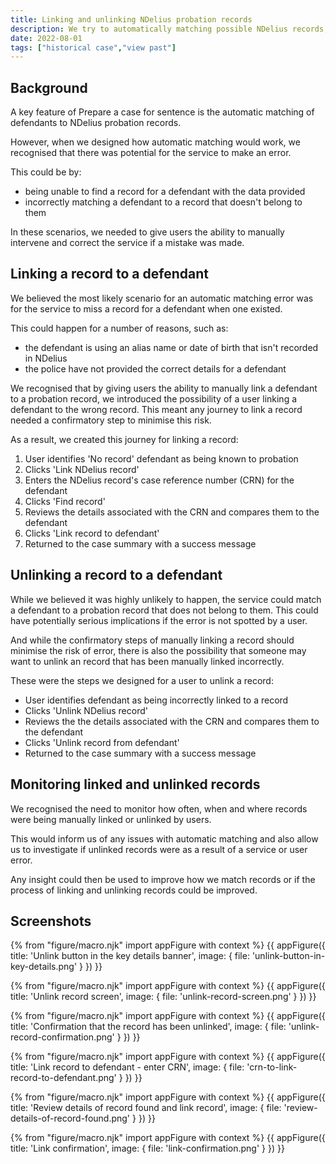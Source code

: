 ```yaml
---
title: Linking and unlinking NDelius probation records
description: We try to automatically matching possible NDelius records, but this is not always possible. We gave users the abilitty to manually intervene and  link or unlink NDelius records.
date: 2022-08-01
tags: ["historical case","view past"]
---
```


## Background

A key feature of Prepare a case for sentence is the automatic matching of defendants to NDelius probation records.

However, when we designed how automatic matching would work, we recognised that there was potential for the service to make an error.

This could be by:
- being unable to find a record for a defendant with the data provided
- incorrectly matching a defendant to a record that doesn't belong to them

In these scenarios, we needed to give users the ability to manually intervene and correct the service if a mistake was made.

## Linking a record to a defendant

We believed the most likely scenario for an automatic matching error was for the service to miss a record for a defendant when one existed.

This could happen for a number of reasons, such as:
- the defendant is using an alias name or date of birth that isn't recorded in NDelius
- the police have not provided the correct details for a defendant

We recognised that by giving users the ability to manually link a defendant to a probation record, we introduced the possibility of a user linking a defendant to the wrong record. This meant any journey to link a record needed a confirmatory step to minimise this risk.

As a result, we created this journey for linking a record:
1. User identifies 'No record' defendant as being known to probation
2. Clicks 'Link NDelius record'
3. Enters the NDelius record's case reference number (CRN) for the defendant
4. Clicks 'Find record'
5. Reviews the details associated with the CRN and compares them to the defendant
6. Clicks 'Link record to defendant'
7. Returned to the case summary with a success message

## Unlinking a record to a defendant

While we believed it was highly unlikely to happen, the service could match a defendant to a probation record that does not belong to them. This could have potentially serious implications if the error is not spotted by a user.

And while the confirmatory steps of manually linking a record should minimise the risk of error, there is also the possibility that someone may want to unlink an record that has been manually linked incorrectly.

These were the steps we designed for a user to unlink a record:
- User identifies defendant as being incorrectly linked to a record
- Clicks 'Unlink NDelius record'
- Reviews the the details associated with the CRN and compares them to the defendant
- Clicks 'Unlink record from defendant'
- Returned to the case summary with a success message

## Monitoring linked and unlinked records

We recognised the need to monitor how often, when and where records were being manually linked or unlinked by users.

This would inform us of any issues with automatic matching and also allow us to investigate if unlinked records were as a result of a service or user error.

Any insight could then be used to improve how we match records or if the process of linking and unlinking records could be improved.

## Screenshots

{% from "figure/macro.njk" import appFigure with context %}
{{ appFigure({
  title: 'Unlink button in the key details banner',
  image: {
    file: 'unlink-button-in-key-details.png'
  }
}) }}

{% from "figure/macro.njk" import appFigure with context %}
{{ appFigure({
  title: 'Unlink record screen',
  image: {
    file: 'unlink-record-screen.png'
  }
}) }}

{% from "figure/macro.njk" import appFigure with context %}
{{ appFigure({
  title: 'Confirmation that the record has been unlinked',
  image: {
    file: 'unlink-record-confirmation.png'
  }
}) }}

{% from "figure/macro.njk" import appFigure with context %}
{{ appFigure({
  title: 'Link record to defendant - enter CRN',
  image: {
    file: 'crn-to-link-record-to-defendant.png'
  }
}) }}

{% from "figure/macro.njk" import appFigure with context %}
{{ appFigure({
  title: 'Review details of record found and link record',
  image: {
    file: 'review-details-of-record-found.png'
  }
}) }}

{% from "figure/macro.njk" import appFigure with context %}
{{ appFigure({
  title: 'Link confirmation',
  image: {
    file: 'link-confirmation.png'
  }
}) }}
